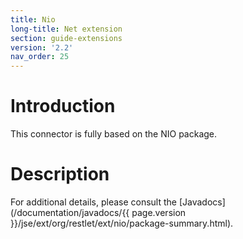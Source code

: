 ```yaml
---
title: Nio
long-title: Net extension
section: guide-extensions
version: '2.2'
nav_order: 25
---
```

# Introduction

This connector is fully based on the NIO package.

# Description

For additional details, please consult the
[Javadocs](/documentation/javadocs/{{ page.version }}/jse/ext/org/restlet/ext/nio/package-summary.html).

